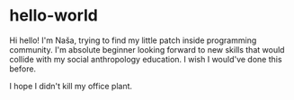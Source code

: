 # hello-world

Hi hello! 
I'm Naša, trying to find my little patch inside programming community. I'm absolute beginner looking forward to new skills that would collide with my social anthropology education.
I wish I would've done this before. 

I hope I didn't kill my office plant.
